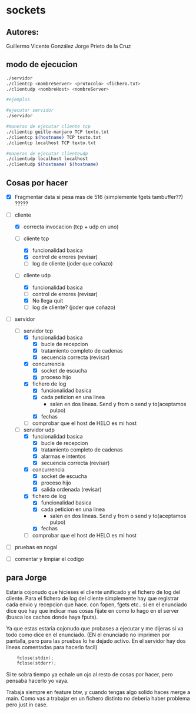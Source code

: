 # sockets

## Autores:
Guillermo Vicente González
Jorge Prieto de la Cruz

## modo de ejecucion

```bash
./servidor
./clientcp <nombreServer> <protocolo> <fichero.txt>
./clientudp <nombreHost> <nombreServer>

#ejemplos

#ejecutar servidor
./servidor

#maneras de ejecutar cliente tcp
./clientcp guille-manjaro TCP texto.txt
./clientcp $(hostname) TCP texto.txt
./clientcp localhost TCP texto.txt

#maneras de ejecutar clienteudp
./clientudp localhost localhost
./clientudp $(hostname) $(hostname)
```

## Cosas por hacer


 - [x] Fragmentar data si pesa mas de 516 (simplemente fgets tambuffer??) ?????

 - [ ] cliente
 	 - [x] correcta invocacion (tcp + udp en uno)

	 - [ ] cliente tcp
	 	- [x] funcionalidad basica
	 	- [x] control de errores (revisar)
	 	- [ ] log de cliente (joder que coñazo)

	 - [ ] cliente udp
	 	- [x] funcionalidad basica
	 	- [ ] control de errores (revisar)
	 	- [x] No llega quit
	 	- [ ] log de cliente? (joder que coñazo)
 
 - [ ] servidor
 	- [ ] servidor tcp
 	 	- [x] funcionalidad basica
 			- [x] bucle de recepcion
 			- [x] tratamiento completo de cadenas
 			- [x] secuencia correcta (revisar)
 		- [x] concurrencia
 			- [x] socket de escucha
 			- [x] proceso hijo
 		- [x] fichero de log
 			- [x] funcionalidad basica
 			- [x] cada peticion en una linea 
 				- salen en dos lineas. Send y from o send y to(aceptamos pulpo)
 			- [x] fechas
 		- [ ] comprobar que el host de HELO es mi host

 	- [ ] servidor udp
 		- [x] funcionalidad basica
 			- [x] bucle de recepcion
 			- [x] tratamiento completo de cadenas
 			- [x] alarmas e intentos
 			- [x] secuencia correcta (revisar)
 		- [x] concurrencia
 			- [x] socket de escucha
 			- [x] proceso hijo
 			- [x] salida ordenada (revisar)
 		- [x] fichero de log
 			- [x] funcionalidad basica
 			- [x] cada peticion en una linea 
 				- salen en dos lineas. Send y from o send y to(aceptamos pulpo)
 			- [x] fechas
 		- [ ] comprobar que el host de HELO es mi host
 		
 - [ ] pruebas en nogal
 - [ ] comentar y limpiar el codigo 

## para Jorge
Estaria cojonudo que hicieses el cliente unificado y el fichero de log del cliente. Para el fichero de log del cliente simplemente hay que registrar cada envio y recepcion que hace. con fopen, fgets etc.. si en el enunciado dice que hay que indicar mas cosas fijate en como lo hago en el server (busca los cachos donde haya fputs).

Ya que estas estaria cojonudo que probases a ejecutar y me dijeras si va todo como dice en el enunciado. (EN el enunciado no imprimen por pantalla, pero para las pruebas lo he dejado activo. En el servidor hay dos lineas comentadas para hacerlo facil)

```c
	fclose(stdin);
	fclose(stderr);
```

Si te sobra tiempo ya echale un ojo al resto de cosas por hacer, pero pensaba hacerlo yo vaya.

Trabaja siempre en feature btw, y cuando tengas algo solido haces merge a main. Como vas a trabajar en un fichero distinto no deberia haber problema pero just in case.